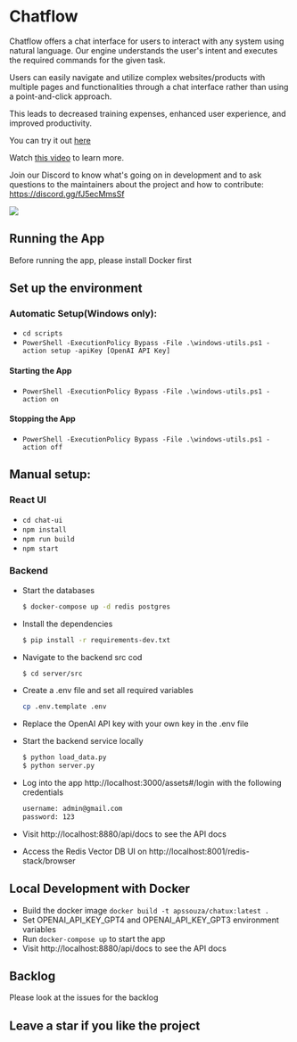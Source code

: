 # Chatflow

Chatflow offers a chat interface for users to interact with any system using natural language.
Our engine understands the user's intent and executes the required
commands for the given task.

Users can easily navigate and utilize complex websites/products with multiple pages and
functionalities through a chat interface rather than using a point-and-click
approach.

This leads to decreased training expenses, enhanced user experience, and improved
productivity.

You can try it out [here](http://apps.newaisolutions.com/)

Watch [this video](https://youtu.be/S_-6Oi1Zq1o?si=7TwD9pZq47uFMf1) to learn more.

Join our Discord to know what's going on in development and to ask questions to the maintainers about the project and how to contribute: https://discord.gg/fJ5ecMmsSf

<img src="declarative-imperative.png">

## Running the App
Before running the app, please install Docker first

## Set up the environment

### Automatic Setup(Windows only):
- `cd scripts`
- `PowerShell -ExecutionPolicy Bypass -File .\windows-utils.ps1 -action setup -apiKey [OpenAI API Key]`

#### Starting the App
- `PowerShell -ExecutionPolicy Bypass -File .\windows-utils.ps1 -action on`

#### Stopping the App
- `PowerShell -ExecutionPolicy Bypass -File .\windows-utils.ps1 -action off`


## Manual setup:

### React UI
- `cd chat-ui`
- `npm install`
- `npm run build`
- `npm start`

### Backend

- Start the databases
    ```bash
    $ docker-compose up -d redis postgres
    ```
- Install the dependencies
    ```bash
    $ pip install -r requirements-dev.txt
    ```
- Navigate to the backend src cod 
    ```bash
    $ cd server/src
    ```
  
- Create a .env file and set all required variables
    ```bash
    cp .env.template .env
    ```
- Replace the OpenAI API key with your own key in the .env file
  
- Start the backend service locally
    ```bash
   $ python load_data.py
   $ python server.py
    ```
  
- Log into the app http://localhost:3000/assets#/login with the following credentials
    ```bash
    username: admin@gmail.com
    password: 123
    ```
- Visit http://localhost:8880/api/docs to see the API docs
- Access the Redis Vector DB UI on http://localhost:8001/redis-stack/browser

## Local Development with Docker
- Build the docker image `docker build -t apssouza/chatux:latest .`
- Set OPENAI_API_KEY_GPT4 and OPENAI_API_KEY_GPT3 environment variables
- Run `docker-compose up` to start the app
- Visit http://localhost:8880/api/docs to see the API docs


## Backlog
Please look at the issues for the backlog

## Leave a star if you like the project
